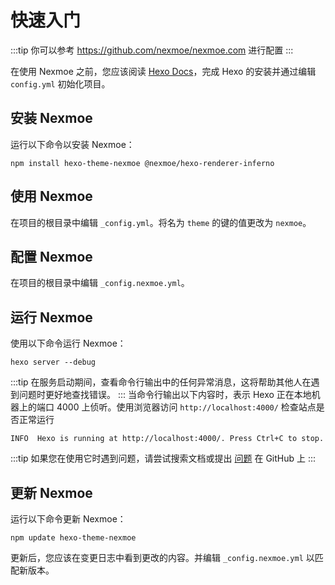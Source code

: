 # 快速入门

:::tip
你可以参考 https://github.com/nexmoe/nexmoe.com 进行配置
:::

在使用 Nexmoe 之前，您应该阅读 [Hexo Docs](https://hexo.io/docs/index.html)，完成 Hexo 的安装并通过编辑 `config.yml` 初始化项目。

## 安装 Nexmoe

运行以下命令以安装 Nexmoe：

```shell
npm install hexo-theme-nexmoe @nexmoe/hexo-renderer-inferno
```

## 使用 Nexmoe

在项目的根目录中编辑 `_config.yml`。将名为 `theme` 的键的值更改为 `nexmoe`。

## 配置 Nexmoe

在项目的根目录中编辑 `_config.nexmoe.yml`。

## 运行 Nexmoe

使用以下命令运行 Nexmoe：

```shell
hexo server --debug
```

:::tip
在服务启动期间，查看命令行输出中的任何异常消息，这将帮助其他人在遇到问题时更好地查找错误。
:::
当命令行输出以下内容时，表示 Hexo 正在本地机器上的端口 4000 上侦听。使用浏览器访问 `http://localhost:4000/` 检查站点是否正常运行

```shell
INFO  Hexo is running at http://localhost:4000/. Press Ctrl+C to stop.
```

:::tip
如果您在使用它时遇到问题，请尝试搜索文档或提出 [问题](https://github.com/nexmoe/hexo-theme-nexmoe/issues/new) 在 GitHub 上
:::

## 更新 Nexmoe

运行以下命令更新 Nexmoe：

```shell
npm update hexo-theme-nexmoe
```

更新后，您应该在变更日志中看到更改的内容。并编辑 `_config.nexmoe.yml` 以匹配新版本。
